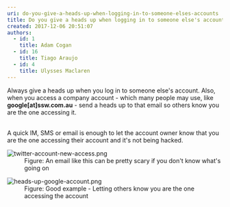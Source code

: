 ```yaml
---
uri: do-you-give-a-heads-up-when-logging-in-to-someone-elses-accounts
title: Do you give a heads up when logging in to someone else's accounts?
created: 2017-12-06 20:51:07
authors:
  - id: 1
    title: Adam Cogan
  - id: 16
    title: Tiago Araujo
  - id: 4
    title: Ulysses Maclaren
---
```





<span class='intro'> Always give a heads up when you&#160;log in to someone else's account. Also, when you access a company account - which many people may&#160;use, like <strong>google</strong><strong>[at]ssw.com.au</strong> - send a heads&#160;up to that email so others know you are the one accessing it.<br><br> </span>

<p>A&#160;quick&#160;IM, SMS or email is enough to let the account owner know that you are the one accessing&#160;their account and it's not being hacked.​<br></p><dl class="image"><dt>
      <img src="/PublishingImages/twitter-account-new-access.png" alt="twitter-account-new-access.png" />
   </dt><dd>Figure&#58; An email like this can be pretty scary if you don't know what's going on​​<br></dd></dl><dl class="goodImage"><dt><img src="/PublishingImages/heads-up-google-account.png" alt="heads-up-google-account.png" /></dt><dd>Figure&#58; Good example - Letting others know you are the one accessing the account</dd>​
</dl>


